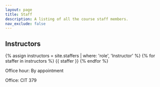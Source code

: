 ```yaml
---
layout: page
title: Staff
description: A listing of all the course staff members.
nav_exclude: false
---
```


## Instructors

{% assign instructors = site.staffers | where: 'role', 'Instructor' %}
{% for staffer in instructors %}
{{ staffer }}
{% endfor %}

Office hour: By appointment

Office: CIT 379

<!--
{% assign teaching_assistants = site.staffers | where: 'role', 'Teaching Assistant' %}
{% assign num_teaching_assistants = teaching_assistants | size %}
{% if num_teaching_assistants != 0 %}


## Teaching Assistants

{% for staffer in teaching_assistants %}
{{ staffer }}
{% endfor %}
{% endif %}-->